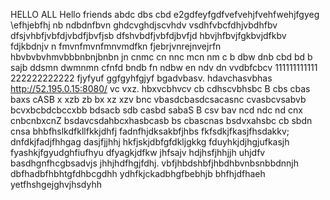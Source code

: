 HELLO ALL 
Hello friends 
abdc dbs cbd
e2gdfeyfgdfvefvehjfvehfwehjfgyeg
\efhjebfhj
nb ndbdnfbvn
ghdcvghdjscvhdv vsdhfvbcfdhjvbdhfbv
dfsjvhbfjvbfdjvbdfjbvfjsb
dfshvbdfjvbfdjbvfjd
hbvjhfbvjfgkbvjdfkbv fdjkbdnjv n
fmvnfmvnfmnvmdfkn
fjebrjvnrejnvejrfn
hbvbvbvhmvbbbnbnjbnbn
jn cnmc cn nnc mcn nm
c b dbw dnb cbd bd b sajb ddsmn dwmnmn
 cfnfd bndb fn ndbw 
 en ndv dn vvdbfcbcv 
111111111111
222222222222
fjyfyuf
ggfgyhfgjyf
bgadvbasv. hdavchasvbhas
http://52.195.0.15:8080/ vc vxz. hbxvcbhvcv cb cdhscvbhsbc
B cbs cbas baxs cASB
x xzb zb bx xz xzv
bnc vbasdcbasdcsacasnc
cvasbcvsabvb
bcvxbcbdcbccxbb
 bdsacb sdb casbd 
sabaS B
csv bav
ncd ndc nd  cnx cnbcnbxcnZ
bsdavcsdahbcxhasbcasb
bs cbascnas
bsdvxahsbc
cb sbdn cnsa
bhbfhslkdfkllfkkjdhfj
fadnfhjdksakbfjhbs
fkfsdkjfkasjfhsdakkv;
dnfdkjfadjfhhgag
dasjfjjhhj
hkfjskjdbfgfdkljgkkg
fduyhkjdjhgjufkasjh
fyashkjfgyudghfiufhyu
dfyagkjdfkw
jhfsajv hdjhsfjhhjjh uhjdfv
basdhgnfhcgbsadvjs jhhjhdfhgjfdhj.
vbfjhbdshbfjhbdhbvnbsnbbdnnjh
dbfhadbfhbhtgfdhbcgdhh
ydhfkjckadbhgfbebhjb bhfhjdfhaeh
yetfhshgejghvjhsdyhh


